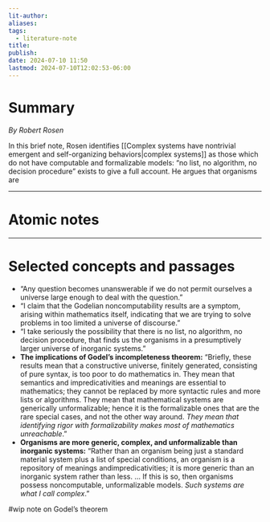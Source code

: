 ```yaml
---
lit-author: 
aliases: 
tags:
  - literature-note
title: 
publish: 
date: 2024-07-10 11:50
lastmod: 2024-07-10T12:02:53-06:00
---
```

# Summary

*By Robert Rosen*

In this brief note, Rosen identifies [[Complex systems have nontrivial emergent and self-organizing behaviors|complex systems]] as those which do not have computable and formalizable models: “no list, no algorithm, no decision procedure” exists to give a full account. He argues that organisms are 

---
# Atomic notes



---
# Selected concepts and passages

- “Any question becomes unanswerable if we do not permit ourselves a universe large enough to deal with the question.”
- “I claim that the Godelian noncomputability results are a symptom, arising within mathematics itself, indicating that we are trying to solve problems in too limited a universe of discourse.”
- “I take seriously the possibility that there is no list, no algorithm, no decision procedure, that finds us the organisms in a presumptively larger universe of inorganic systems.”
- **The implications of Godel’s incompleteness theorem:** “Briefly, these results mean that a constructive universe, finitely generated, consisting of pure syntax, is too poor to do mathematics in. They mean that semantics and impredicativities and meanings are essential to mathematics; they cannot be replaced by more syntactic rules and more lists or algorithms. They mean that mathematical systems are generically unformalizable; hence it is the formalizable ones that are the rare special cases, and not the other way around. *They mean that identifying rigor with formalizability makes most of mathematics unreachable*.”
- **Organisms are more generic, complex, and unformalizable than inorganic systems:** “Rather than an organism being just a standard material system plus a list of special conditions, an organism is a repository of meanings andimpredicativities; it is more generic than an inorganic system rather than less. … If this is so, then organisms possess noncomputable, unformalizable models. *Such systems are what I call complex*.”

#wip note on Godel’s theorem